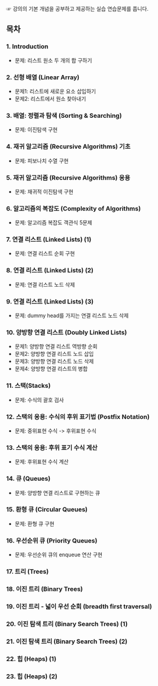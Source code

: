☞ 강의의 기본 개념을 공부하고 제공하는 실습 연습문제를 풉니다.




## 목차

### 1. Introduction
  - 문제: 리스트 원소 두 개의 합 구하기
### 2. 선형 배열 (Linear Array)
  - 문제1: 리스트에 새로운 요소 삽입하기
  - 문제2: 리스트에서 원소 찾아내기
### 3. 배열: 정렬과 탐색 (Sorting & Searching)
  - 문제: 이진탐색 구현
### 4. 재귀 알고리즘 (Recursive Algorithms) 기초
  - 문제: 피보나치 수열 구현
### 5. 재귀 알고리즘 (Recursive Algorithms) 응용
  - 문제: 재귀적 이진탐색 구현
### 6. 알고리즘의 복잡도 (Complexity of Algorithms)
  - 문제: 알고리즘 복잡도 객관식 5문제
### 7. 연결 리스트 (Linked Lists) (1)
  - 문제: 연결 리스트 순회 구현
### 8. 연결 리스트 (Linked Lists) (2)
  - 문제: 연결 리스트 노드 삭제
### 9. 연결 리스트 (Linked Lists) (3)
  - 문제: dummy head를 가지는 연결 리스트 노드 삭제
### 10. 양방향 연결 리스트 (Doubly Linked Lists)
  - 문제1: 양방향 연결 리스트 역방향 순회 
  - 문제2: 양방향 연결 리스트 노드 삽입
  - 문제3: 양방향 연결 리스트 노드 삭제
  - 문제4: 양방향 연결 리스트의 병합
### 11. 스택(Stacks)
  - 문제: 수식의 괄호 검사
### 12. 스택의 응용: 수식의 후위 표기법 (Postfix Notation)
  - 문제: 중위표현 수식 -> 후위표현 수식
### 13. 스택의 응용: 후위 표기 수식 계산
  - 문제: 후위표현 수식 계산
### 14. 큐 (Queues)
  - 문제: 양방향 연결 리스트로 구현하는 큐
### 15. 환형 큐 (Circular Queues)
  - 문제: 환형 큐 구현
### 16. 우선순위 큐 (Priority Queues)
  - 문제: 우선순위 큐의 enqueue 연산 구현
### 17. 트리 (Trees)
### 18. 이진 트리 (Binary Trees)
### 19. 이진 트리 - 넓이 우선 순회 (breadth first traversal)
### 20. 이진 탐색 트리 (Binary Search Trees) (1)
### 21. 이진 탐색 트리 (Binary Search Trees) (2)
### 22. 힙 (Heaps) (1)
### 23. 힙 (Heaps) (2)
